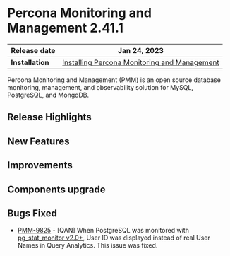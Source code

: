 
# Percona Monitoring and Management 2.41.1


| **Release date** | Jan 24, 2023                                                                                    |
| ----------------- | ----------------------------------------------------------------------------------------------- |
| **Installation** | [Installing Percona Monitoring and Management](https://www.percona.com/software/pmm/quickstart) |

Percona Monitoring and Management (PMM) is an open source database monitoring, management, and observability solution for MySQL, PostgreSQL, and MongoDB.

<!---

!!! caution alert alert-warning "Important/Caution"
    Crucial points that need emphasis:

    - Important: A significant point that deserves emphasis.
    - Caution: Used to mean 'Continue with care'.

--->

## Release Highlights



## New Features


## Improvements



## Components upgrade


## Bugs Fixed
- [PMM-9825](https://jira.percona.com/browse/PMM-9825) - [QAN] When PostgreSQL was monitored with [pg_stat_monitor v2.0+](https://docs.percona.com/percona-monitoring-and-management/setting-up/client/postgresql.html#pg_stat_monitor), User ID was displayed instead of real User Names in Query Analytics. This issue was fixed.


